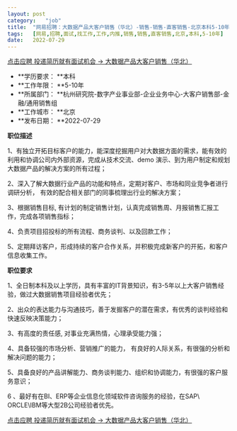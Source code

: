 ```yaml
---
layout:	post
category:	"job"
title:	"网易招聘：大数据产品大客户销售（华北）-销售-销售-直客销售-北京本科5-10年"
tags:	[网易,招聘,面试,找工作,工作,内推,销售,销售,直客销售,北京,本科,5-10年]
date:	2022-07-29
---
```


[点击应聘 投递简历就有面试机会 ->  大数据产品大客户销售（华北）](http://mobile.bole.netease.com/bole/boleDetail?id=22979&employeeId=346f03c3cda5f04c&key=all)



- **学历要求： **本科
- **工作年限： **5-10年
- **所属部门： **杭州研究院-数字产业事业部-企业业务中心-大客户销售部-金融/通用销售组
- **工作城市： **北京
- **发布日期： **2022-07-29



**职位描述**

1、有独立开拓目标客户的能力，能深度挖掘用户对大数据方面的需求，能有效的利用和协调公司内外部资源，完成从技术交流、demo 演示、到为用户制定和规划大数据产品的解决方案的所有过程；

2、深入了解大数据行业产品的功能和特点，定期对客户、市场和同业竞争者进行调研分析， 有效的配合相关部门的同事梳理出行业的解决方案；

3、根据销售目标, 有计划的制定销售计划，认真完成销售周、月报销售汇报工作，完成各项销售指标；

4、负责项目招投标的所有流程、商务谈判、以及回款工作；

5、定期拜访客户，形成持续的客户合作关系，并积极完成新客户的开拓，和客户信息收集工作。



**职位要求**

1、全日制本科及以上学历，具有丰富的IT背景知识，有3-5年以上大客户销售经验，做过大数据销售项目经验者优先；

2、出众的表达能力与沟通技巧，善于发掘客户的潜在需求，有优秀的谈判经验和快速反映决策能力；

3、有高度的责任感, 对事业充满热情，心理承受能力强；

4、具备较强的市场分析、营销推广的能力， 有良好的人际关系，有很强的分析和解决问题的能力；

5、具备良好的产品讲解能力、商务谈判能力、组织和协调能力，有很强的客户服务意识；

6 、最好有在BI、ERP等企业信息化领域软件咨询服务的经验，在SAP\ ORCLE\IBM等大型2B公司经验者优先。



[点击应聘 投递简历就有面试机会 ->  大数据产品大客户销售（华北）](http://mobile.bole.netease.com/bole/boleDetail?id=22979&employeeId=346f03c3cda5f04c&key=all)